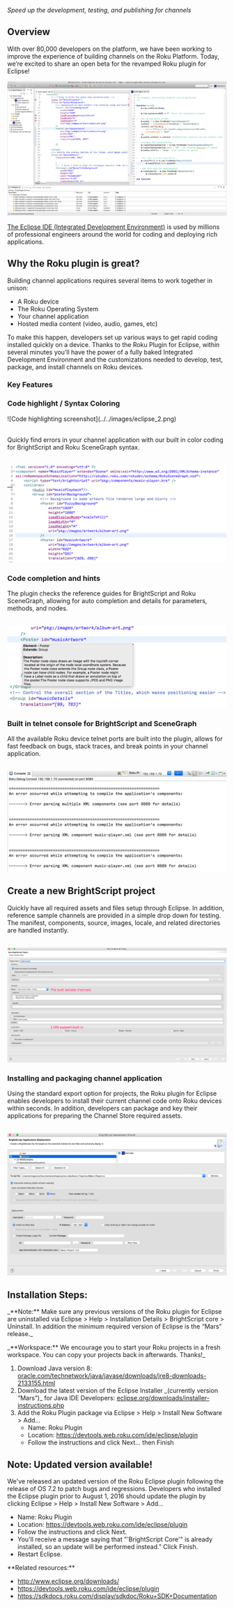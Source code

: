 _Speed up the development, testing, and publishing for channels_

## Overview
With over 80,000 developers on the platform, we have been working to improve the experience of building channels on the Roku Platform. Today, we’re excited to share an open beta for the revamped Roku plugin for Eclipse!

![Eclipse screenshot](../../images/eclipse_1.png)

<a href="https://eclipse.org/ide/">The Eclipse IDE (Integrated Development Environment)</a> is used by millions of professional engineers around the world for coding and deploying rich applications.
## Why the Roku plugin is great?
Building channel applications requires several items to work together in unison:
<ul>
 	<li>A Roku device</li>
 	<li>The Roku Operating System</li>
 	<li>Your channel application</li>
 	<li>Hosted media content (video, audio, games, etc)</li>
</ul>
To make this happen, developers set up various ways to get rapid coding installed quickly on a device. Thanks to the Roku Plugin for Eclipse, within several minutes you’ll have the power of a fully baked Integrated Development Environment and the customizations needed to develop, test, package, and install channels on Roku devices.

<h3>Key Features</h3>

<h3>Code highlight / Syntax Coloring</h3>
![Code highlighting screenshot](../../images/eclipse_2.png)<br><br>

Quickly find errors in your channel application with our built in color coding for BrightScript and Roku SceneGraph syntax.<br><br>

![Syntax coloring screenshot](../../images/eclipse_3.png)

<h3>Code completion and hints</h3>
The plugin checks the reference guides for BrightScript and Roku SceneGraph, allowing for auto completion and details for parameters, methods, and nodes.<br><br>

![Code hints screenshot](../../images/eclipse_4.png)

<h3>Built in telnet console for BrightScript and SceneGraph</h3>
All the available Roku device telnet ports are built into the plugin, allows for fast feedback on bugs, stack traces, and break points in your channel application.<br><br>

![Telnet debugger screenshot](../../images/eclipse_5.png)

<h2>Create a new BrightScript project</h2>
Quickly have all required assets and files setup through Eclipse. In addition, reference sample channels are provided in a simple drop down for testing. The manifest, components, source, images, locale, and related directories are handled instantly.<br><br>

![New BrightScript Project](../../images/eclipse_6.png)

<h3>Installing and packaging channel application</h3>
Using the standard export option for projects, the Roku plugin for Eclipse enables developers to install their current channel code onto Roku devices within seconds. In addition, developers can package and key their applications for preparing the Channel Store required assets.<br><br>

![Packaging channel](../../images/eclipse_7.png)

<h2>Installation Steps:</h2>
<p>_**Note:** Make sure any previous versions of the Roku plugin for Eclipse are uninstalled via Eclipse &gt; Help &gt; Installation Details &gt; BrightScript core &gt; Uninstall. In addition the minimum required version of Eclipse is the “Mars” release._</p>

<p>_**Workspace:** We encourage you to start your Roku projects in a fresh workspace. You can copy your projects back in afterwards. Thanks!_</p>
<ol>
 	<li>Download Java version 8: <a href="http://www.oracle.com/technetwork/java/javase/downloads/jre8-downloads-2133155.html">oracle.com/technetwork/java/javase/downloads/jre8-downloads-2133155.html</a></li>
 	<li>Download the latest version of the Eclipse Installer _(currently version “Mars”)_ for Java IDE Developers: <a href="https://eclipse.org/downloads/installer-instructions.php">eclipse.org/downloads/installer-instructions.php</a></li>
 	<li>Add the Roku Plugin package via Eclipse &gt; Help &gt; Install New Software &gt; Add...
<ul>
 	<li>Name: Roku Plugin</li>
 	<li>Location: <a href="https://devtools.web.roku.com/ide/eclipse/plugin">https://devtools.web.roku.com/ide/eclipse/plugin</a></li>
 	<li>Follow the instructions and click Next... then Finish</li>
</ul>
</li>
</ol>
<h2>Note: Updated version available!</h2>
<p>We've released an updated version of the Roku Eclipse plugin following the release of OS 7.2 to patch bugs and regressions. Developers who installed the Eclipse plugin prior to August 1, 2016 should update the plugin by clicking Eclipse &gt; Help &gt; Install New Software &gt; Add...</p>
<ul>
 	<li>Name: Roku Plugin</li>
 	<li>Location: <a href="https://devtools.web.roku.com/ide/eclipse/plugin">https://devtools.web.roku.com/ide/eclipse/plugin</a></li>
 	<li>Follow the instructions and click Next.</li>
 	<li>You'll receive a message saying that "'BrightScript Core'" is already installed, so an update will be performed instead." Click Finish.</li>
 	<li>Restart Eclipse.</li>
</ul>
**Related resources:**
<ul>
 	<li><a href="http://www.eclipse.org/downloads/">http://www.eclipse.org/downloads/</a></li>
 	<li><a href="https://devtools.web.roku.com/ide/eclipse/plugin">https://devtools.web.roku.com/ide/eclipse/plugin</a></li>
 	<li><a href="https://sdkdocs.roku.com/display/sdkdoc/Roku+SDK+Documentation">https://sdkdocs.roku.com/display/sdkdoc/Roku+SDK+Documentation</a></li>
</ul>
